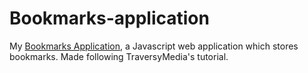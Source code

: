 # Bookmarks-application

My [Bookmarks Application](https://z-zang.github.io/Bookmarks-application.html), a Javascript web application which stores bookmarks. Made following TraversyMedia's tutorial.
